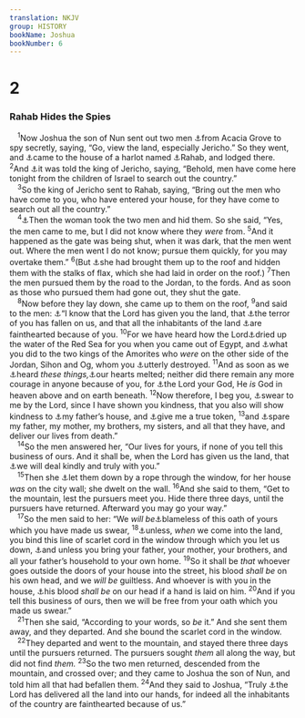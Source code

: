 ```yaml
---
translation: NKJV
group: HISTORY
bookName: Joshua 
bookNumber: 6
---
```


<div class="title"><h1>2</h1><h3>Rahab Hides the Spies</h3></div>
<span class="verse gios_2_1"> <sup>1</sup>Now Joshua the son of Nun sent out two men <a data-toggle="tooltip" data-placement="bottom" title="Num. 25:1; Josh. 3:1">⚓</a>from Acacia Grove to spy secretly, saying, “Go, view the land, especially Jericho.” So they went, and <a data-toggle="tooltip" data-placement="bottom" title="Heb. 11:31; James 2:25">⚓</a>came to the house of a harlot named <a data-toggle="tooltip" data-placement="bottom" title="Matt. 1:5">⚓</a>Rahab, and lodged there. </span>
<span class="verse gios_2_2"><sup>2</sup>And <a data-toggle="tooltip" data-placement="bottom" title="Josh. 2:22">⚓</a>it was told the king of Jericho, saying, “Behold, men have come here tonight from the children of Israel to search out the country.”<br/></span>
<span class="verse gios_2_3"> <sup>3</sup>So the king of Jericho sent to Rahab, saying, “Bring out the men who have come to you, who have entered your house, for they have come to search out all the country.”<br/></span>
<span class="verse gios_2_4"> <sup>4</sup><a data-toggle="tooltip" data-placement="bottom" title="2 Sam. 17:19, 20">⚓</a>Then the woman took the two men and hid them. So she said, “Yes, the men came to me, but I did not know where they <i>were</i> from. </span>
<span class="verse gios_2_5"><sup>5</sup>And it happened as the gate was being shut, when it was dark, that the men went out. Where the men went I do not know; pursue them quickly, for you may overtake them.” </span>
<span class="verse gios_2_6"><sup>6</sup>(But <a data-toggle="tooltip" data-placement="bottom" title="Ex. 1:17; 2 Sam. 17:19">⚓</a>she had brought them up to the roof and hidden them with the stalks of flax, which she had laid in order on the roof.) </span>
<span class="verse gios_2_7"><sup>7</sup>Then the men pursued them by the road to the Jordan, to the fords. And as soon as those who pursued them had gone out, they shut the gate.<br/></span>
<span class="verse gios_2_8"> <sup>8</sup>Now before they lay down, she came up to them on the roof, </span>
<span class="verse gios_2_9"><sup>9</sup>and said to the men: <a data-toggle="tooltip" data-placement="bottom" title="Deut. 1:8">⚓</a>“I know that the Lord has given you the land, that <a data-toggle="tooltip" data-placement="bottom" title="Gen. 35:5; Ex. 23:27; Deut. 2:25; 11:25; Josh. 9:9, 10">⚓</a>the terror of you has fallen on us, and that all the inhabitants of the land <a data-toggle="tooltip" data-placement="bottom" title="Ex. 15:15; Josh. 5:1">⚓</a>are fainthearted because of you. </span>
<span class="verse gios_2_10"><sup>10</sup>For we have heard how the Lord<a data-toggle="tooltip" data-placement="bottom" title="Ex. 14:21; Josh. 4:23">⚓</a>dried up the water of the Red Sea for you when you came out of Egypt, and <a data-toggle="tooltip" data-placement="bottom" title="Num. 21:21–35">⚓</a>what you did to the two kings of the Amorites who <i>were</i> on the other side of the Jordan, Sihon and Og, whom you <a data-toggle="tooltip" data-placement="bottom" title="Deut. 20:17; Josh. 6:21">⚓</a>utterly destroyed. </span>
<span class="verse gios_2_11"><sup>11</sup>And as soon as we <a data-toggle="tooltip" data-placement="bottom" title="Ex. 15:14, 15">⚓</a>heard <i>these</i> <i>things,</i><a data-toggle="tooltip" data-placement="bottom" title="Josh. 5:1; 7:5; Ps. 22:14; Is. 13:7">⚓</a>our hearts melted; neither did there remain any more courage in anyone because of you, for <a data-toggle="tooltip" data-placement="bottom" title="Deut. 4:39">⚓</a>the Lord your God, He <i>is</i> God in heaven above and on earth beneath. </span>
<span class="verse gios_2_12"><sup>12</sup>Now therefore, I beg you, <a data-toggle="tooltip" data-placement="bottom" title="1 Sam. 20:14, 15, 17">⚓</a>swear to me by the Lord, since I have shown you kindness, that you also will show kindness to <a data-toggle="tooltip" data-placement="bottom" title="1 Tim. 5:8">⚓</a>my father’s house, and <a data-toggle="tooltip" data-placement="bottom" title="Ex. 12:13; Josh. 2:18">⚓</a>give me a true token, </span>
<span class="verse gios_2_13"><sup>13</sup>and <a data-toggle="tooltip" data-placement="bottom" title="Josh. 6:23–25">⚓</a>spare my father, my mother, my brothers, my sisters, and all that they have, and deliver our lives from death.”<br/></span>
<span class="verse gios_2_14"> <sup>14</sup>So the men answered her, “Our lives for yours, if none of you tell this business of ours. And it shall be, when the Lord has given us the land, that <a data-toggle="tooltip" data-placement="bottom" title="Gen. 47:29; Judg. 1:24; (Matt. 5:7)">⚓</a>we will deal kindly and truly with you.”<br/></span>
<span class="verse gios_2_15"> <sup>15</sup>Then she <a data-toggle="tooltip" data-placement="bottom" title="Acts 9:25">⚓</a>let them down by a rope through the window, for her house <i>was</i> on the city wall; she dwelt on the wall. </span>
<span class="verse gios_2_16"><sup>16</sup>And she said to them, “Get to the mountain, lest the pursuers meet you. Hide there three days, until the pursuers have returned. Afterward you may go your way.”<br/></span>
<span class="verse gios_2_17"> <sup>17</sup>So the men said to her: “We <i>will</i> <i>be</i><a data-toggle="tooltip" data-placement="bottom" title="Ex. 20:7">⚓</a>blameless of this oath of yours which you have made us swear, </span>
<span class="verse gios_2_18"><sup>18</sup><a data-toggle="tooltip" data-placement="bottom" title="Josh. 2:12">⚓</a>unless, <i>when</i> we come into the land, you bind this line of scarlet cord in the window through which you let us down, <a data-toggle="tooltip" data-placement="bottom" title="Josh. 6:23">⚓</a>and unless you bring your father, your mother, your brothers, and all your father’s household to your own home. </span>
<span class="verse gios_2_19"><sup>19</sup>So it shall be <i>that</i> whoever goes outside the doors of your house into the street, his blood <i>shall</i> <i>be</i> on his own head, and we <i>will</i> <i>be</i> guiltless. And whoever is with you in the house, <a data-toggle="tooltip" data-placement="bottom" title="1 Kin. 2:32; Matt. 27:25">⚓</a>his blood <i>shall</i> <i>be</i> on our head if a hand is laid on him. </span>
<span class="verse gios_2_20"><sup>20</sup>And if you tell this business of ours, then we will be free from your oath which you made us swear.”<br/></span>
<span class="verse gios_2_21"> <sup>21</sup>Then she said, “According to your words, so <i>be</i> it.” And she sent them away, and they departed. And she bound the scarlet cord in the window.<br/></span>
<span class="verse gios_2_22"> <sup>22</sup>They departed and went to the mountain, and stayed there three days until the pursuers returned. The pursuers sought <i>them</i> all along the way, but did not find <i>them.</i></span>
<span class="verse gios_2_23"><sup>23</sup>So the two men returned, descended from the mountain, and crossed over; and they came to Joshua the son of Nun, and told him all that had befallen them. </span>
<span class="verse gios_2_24"><sup>24</sup>And they said to Joshua, “Truly <a data-toggle="tooltip" data-placement="bottom" title="Ex. 23:31; Josh. 6:2; 21:44">⚓</a>the Lord has delivered all the land into our hands, for indeed all the inhabitants of the country are fainthearted because of us.”<br/></span>

